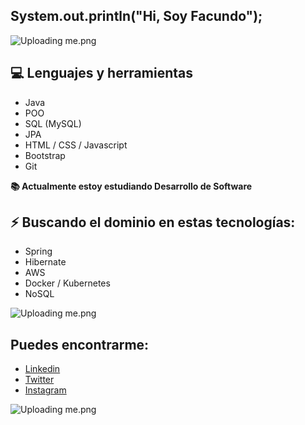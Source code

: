 ## System.out.println("Hi, Soy Facundo");

![Uploading me.png](https://camo.githubusercontent.com/0ad7032460e8632bff50352642d94dbd78eea3df37c0be0cbd0582a5c987938b/68747470733a2f2f796174612d617069782d61396361656136362d616437382d343235662d616130382d6532393235353865626236352e6c73732e6c6f6361776562636f72702e636f6d2e62722f62376337646266663338616534663431396339346365386432323534623964392e706e67)


## 💻 Lenguajes y herramientas
- Java
- POO
- SQL (MySQL)
- JPA
- HTML / CSS / Javascript
- Bootstrap
- Git

**📚 Actualmente estoy estudiando Desarrollo de Software**


## ⚡ Buscando el dominio en estas tecnologías:
- Spring
- Hibernate
- AWS
- Docker / Kubernetes
- NoSQL

![Uploading me.png](https://camo.githubusercontent.com/0ad7032460e8632bff50352642d94dbd78eea3df37c0be0cbd0582a5c987938b/68747470733a2f2f796174612d617069782d61396361656136362d616437382d343235662d616130382d6532393235353865626236352e6c73732e6c6f6361776562636f72702e636f6d2e62722f62376337646266663338616534663431396339346365386432323534623964392e706e67)

## Puedes encontrarme:
- [Linkedin](https://www.linkedin.com/in/facundo-moraless/)
- [Twitter](https://twitter.com/mfacundo_)
- [Instagram](https://www.instagram.com/m.facundo_/)

![Uploading me.png](https://camo.githubusercontent.com/0ad7032460e8632bff50352642d94dbd78eea3df37c0be0cbd0582a5c987938b/68747470733a2f2f796174612d617069782d61396361656136362d616437382d343235662d616130382d6532393235353865626236352e6c73732e6c6f6361776562636f72702e636f6d2e62722f62376337646266663338616534663431396339346365386432323534623964392e706e67)
